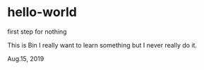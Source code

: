 # hello-world
first step for nothing

This is Bin
I really want to learn something but I never really do it.

Aug.15, 2019
